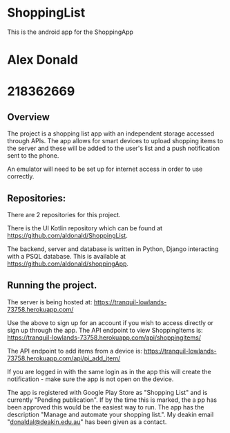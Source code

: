 # ShoppingList
This is the android app for the ShoppingApp

# Alex Donald
# 218362669

## Overview
The project is a shopping list app with an independent storage accessed through APIs. The app allows for smart devices to 
upload shopping items to the server and these will be added to the user's list and a push notification sent to the phone.

An emulator will need to be set up for internet access in order to use correctly.

## Repositories:
There are 2 repositories for this project.

There is the UI Kotlin repository which can be found at https://github.com/aldonald/ShoppingList.

The backend, server and database is written in Python, Django interacting with a PSQL database. This is available at https://github.com/aldonald/shoppingApp.


## Running the project.
The server is being hosted at: https://tranquil-lowlands-73758.herokuapp.com/

Use the above to sign up for an account if you wish to access directly or sign up through the app.
The API endpoint to view ShoppingItems is: https://tranquil-lowlands-73758.herokuapp.com/api/shoppingitems/

The API endpoint to add items from a device is: https://tranquil-lowlands-73758.herokuapp.com/api/pi_add_item/

If you are logged in with the same login as in the app this will create the notification - make sure the app is not open on the device.

The app is registered with Google Play Store as "Shopping List" and is currently "Pending publication". If by the time this is marked, the a
pp has been approved this would be the easiest way to run. The app has the description "Manage and automate your shopping list.". My deakin
email "donaldal@deakin.edu.au" has been given as a contact.


